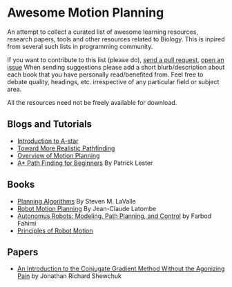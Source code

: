Awesome Motion Planning
=======================

An attempt to collect a curated list of awesome learning resources, research
papers, tools and other resources related to Biology. This is inpired from
several such lists in programming community.

If you want to contribute to this list (please do), [send a pull
request](https://github.com/AGV-IIT-KGP/awesome-motion-planning/compare/),
[open an
issue](https://github.com/AGV-IIT-KGP/awesome-motion-planning/issues/new) When
sending suggestions please add a short blurb/description about each book that
you have personally read/benefited from. Feel free to debate quality, headings,
etc.  irrespective of any particular field or subject area.

All the resources need not be freely available for download.


Blogs and Tutorials
-------------------

* [Introduction to A-star](http://theory.stanford.edu/~amitp/GameProgramming/AStarComparison.html)
* [Toward More Realistic Pathfinding](http://www.gamasutra.com/view/feature/131505/toward_more_realistic_pathfinding.php)
* [Overview of Motion Planning](http://www.gamasutra.com/blogs/MattKlingensmith/20130907/199787/Overview_of_Motion_Planning.php)
* [A* Path Finding for Beginners](http://www.policyalmanac.org/games/aStarTutorial.htm) By Patrick Lester

Books
------

* [Planning Algorithms](http://msl.cs.uiuc.edu/planning/index.html) By Steven M. LaValle
* [Robot Motion Planning](http://www.springer.com/engineering/robotics/book/978-0-7923-9129-6) By Jean-Claude Latombe
* [Autonomus Robots: Modeling, Path Planning, and Control](http://books.google.co.in/books?id=s7-4g1wcp8MC&lpg=PA13&dq=robot%20%2B%20planning%20%2B%20feedback%20control&pg=PR4#v=onepage&q&f=false) by Farbod Fahimi
* [Principles of Robot Motion](http://mitpress.mit.edu/books/principles-robot-motion)

Papers
------

* [An Introduction to the Conjugate Gradient Method Without the Agonizing Pain](http://www.cs.cmu.edu/~quake-papers/painless-conjugate-gradient.pdf) by Jonathan Richard Shewchuk
